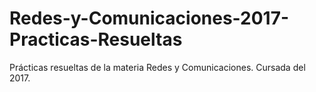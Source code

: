 # Redes-y-Comunicaciones-2017-Practicas-Resueltas
Prácticas resueltas de la materia Redes y Comunicaciones. Cursada del 2017.
